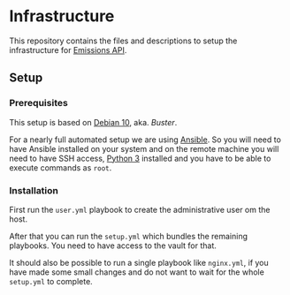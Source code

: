 # Infrastructure

This repository contains the files and descriptions to setup the infrastructure for [Emissions API](https://emissions-api.org/).

## Setup

### Prerequisites

This setup is based on [Debian 10](https://www.debian.org/index.de.html), aka. *Buster*.

For a nearly full automated setup we are using [Ansible](https://www.ansible.com/).
So you will need to have Ansible installed on your system and on the remote machine you will need to have SSH access,
[Python 3](https://www.python.org/) installed and you have to be able to execute commands as `root`.

### Installation

First run the `user.yml` playbook to create the administrative user om the host.

After that you can run the `setup.yml` which bundles the remaining playbooks.
You need to have access to the vault for that.

It should also be possible to run a single playbook like `nginx.yml`,
if you have made some small changes and do not want to wait for the whole `setup.yml` to complete.
